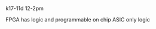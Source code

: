 <!-- SPDX-License-Identifier: zlib-acknowledgement -->
k17-11d 12-2pm

FPGA has logic and programmable on chip
ASIC only logic 
